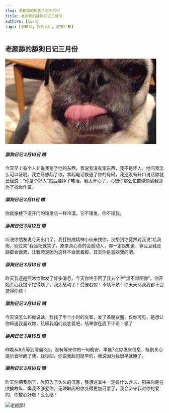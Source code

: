 ```yaml
---
slug: 老颜舔的舔狗日记三月份
title: 老颜舔的舔狗日记三月份
authors: [Sven]
tags: [老颜舔, 舔到最后, 应有尽有]
---
```




## 老颜舔的舔狗日记三月份




![laoyantian01](..\img\2021-09\laoyantian01.gif)



##### **舔狗日记 3月10日 晴**

今天早上有个人非说我偷了他的东西，我说我没有偷东西，我不是坏人。他问我怎么可以证明，我立马想起了你。拿起电话拨通了你的号码，我还没有开口说话你就已经说：“你是个好人”然后挂掉了电话。我太开心了，心想你那么忙都能猜到我是为了找你作证。



##### **舔狗日记 3月11日 晴**

你就像楼下没开门的理发店一样冷漠，它不理发，你不理我。



##### **舔狗日记 3月12日 晴**

听说你朋友说今天出门了，我打扮成精神小伙来找你，没想到你竟然对我说“给我爬，别过来”我当场就哭了，原来真心真的会感动人，你一定是知道，穿豆豆鞋走路脚会很累，让我爬是因为这样不会累着脚，其实你是喜欢我的吧。



##### **舔狗日记 3月13日 晴**

昨天我还是照常给你发了好多消息，今天你终于回了我五个字“烦不烦啊你”。你开始关心我觉不觉得烦了，我太感动了！受宠若惊！不烦不烦！你天天骂我我都不会觉得你烦！



##### **舔狗日记 3月14日 晴**

今天没怎么和你说话，我找了半个小时的文案，发了条朋友圈，仅你可见，是想让你知道我喜欢你，私聊我咱们谈恋爱吧，结果你在底下评论：偷了



##### **舔狗日记 3月15日 晴**

昨晚从8点等到凌晨3点，没有等来你的一句晚安，早晨7点你发来信息，特别关心提示音吵醒了我，我秒回，你说我起的挺早的，我说因为我很早就睡了。



##### **舔狗日记 3月16日 晴**

昨天你把我删了，我陷入了久久的沉思，我想这其中一定有什么含义，原来你是在欲擒故纵，嫌我不够爱你，无理取闹的你变得更加可爱了，我会坚守我对你的爱的，你放心好啦！么么哒！



![老颜舔1](https://gimg2.baidu.com/image_search/src=http%3A%2F%2Fc-ssl.duitang.com%2Fuploads%2Fitem%2F202003%2F29%2F20200329214043_F3aXK.thumb.400_0.gif&refer=http%3A%2F%2Fc-ssl.duitang.com&app=2002&size=f9999,10000&q=a80&n=0&g=0n&fmt=jpeg?sec=1634719338&t=34abfb5cbc362479c79ae5659798caf5)